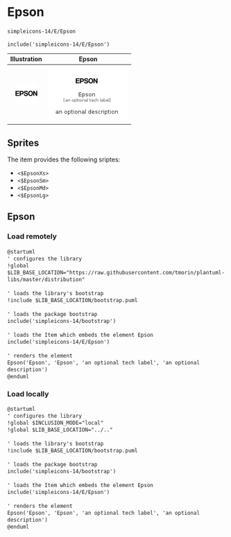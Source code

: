 # Epson


```text
simpleicons-14/E/Epson
```

```text
include('simpleicons-14/E/Epson')
```



| Illustration | Epson |
| :---: | :---: |
| ![illustration for Illustration](../../simpleicons-14/E/Epson.png) | ![illustration for Epson](../../simpleicons-14/E/Epson.Local.png) |



## Sprites
The item provides the following sriptes:

- `<$EpsonXs>`
- `<$EpsonSm>`
- `<$EpsonMd>`
- `<$EpsonLg>`





## Epson

### Load remotely
```plantuml
@startuml
' configures the library
!global $LIB_BASE_LOCATION="https://raw.githubusercontent.com/tmorin/plantuml-libs/master/distribution"

' loads the library's bootstrap
!include $LIB_BASE_LOCATION/bootstrap.puml

' loads the package bootstrap
include('simpleicons-14/bootstrap')

' loads the Item which embeds the element Epson
include('simpleicons-14/E/Epson')

' renders the element
Epson('Epson', 'Epson', 'an optional tech label', 'an optional description')
@enduml
```

### Load locally
```plantuml
@startuml
' configures the library
!global $INCLUSION_MODE="local"
!global $LIB_BASE_LOCATION="../.."

' loads the library's bootstrap
!include $LIB_BASE_LOCATION/bootstrap.puml

' loads the package bootstrap
include('simpleicons-14/bootstrap')

' loads the Item which embeds the element Epson
include('simpleicons-14/E/Epson')

' renders the element
Epson('Epson', 'Epson', 'an optional tech label', 'an optional description')
@enduml
```

